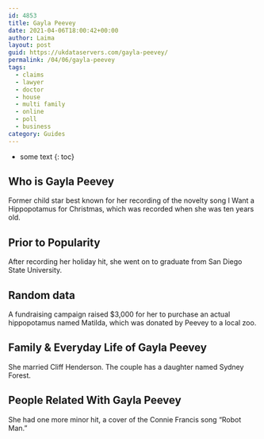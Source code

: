 ```yaml
---
id: 4853
title: Gayla Peevey
date: 2021-04-06T18:00:42+00:00
author: Laima
layout: post
guid: https://ukdataservers.com/gayla-peevey/
permalink: /04/06/gayla-peevey
tags:
  - claims
  - lawyer
  - doctor
  - house
  - multi family
  - online
  - poll
  - business
category: Guides
---
```


* some text
{: toc}


## Who is Gayla Peevey
                  
                  
                  
Former child star best known for her recording of the novelty song I Want a Hippopotamus for Christmas, which was recorded when she was ten years old.
                  
              
            
              
            
                
                
                
## Prior to Popularity
                  
                  
                  
After recording her holiday hit, she went on to graduate from San Diego State University.
                  
              
            
              
            
                
                
                
## Random data
                  
                  
                  
A fundraising campaign raised $3,000 for her to purchase an actual hippopotamus named Matilda, which was donated by Peevey to a local zoo.
                  
              
            
              
            
                
                
                
## Family & Everyday Life of Gayla Peevey
                  
                  
                  
She married Cliff Henderson. The couple has a daughter named Sydney Forest.
                  
              
            
              
            
                
                
                
## People Related With Gayla Peevey
                  
                  
                  
She had one more minor hit, a cover of the Connie Francis song &#8220;Robot Man.&#8221;
                  
              
            
              
            
                
              
            
              
              
            
            
              
            
          
          
          
